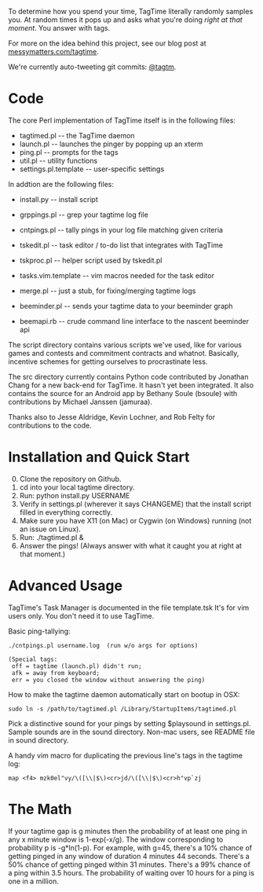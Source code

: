 To determine how you spend your time, TagTime literally randomly samples you.
At random times it pops up and asks what you're doing *right at that moment*.
You answer with tags.

For more on the idea behind this project, see our blog post at
[messymatters.com/tagtime](http://messymatters.com/tagtime ).

We're currently auto-tweeting git commits: [@tagtm](http://twitter.com/tagtm ).

# Code 

The core Perl implementation of TagTime itself is in the following files:

* tagtimed.pl -- the TagTime daemon
* launch.pl -- launches the pinger by popping up an xterm
* ping.pl -- prompts for the tags
* util.pl -- utility functions
* settings.pl.template -- user-specific settings

In addtion are the following files:

* install.py -- install script
* grppings.pl -- grep your tagtime log file
* cntpings.pl -- tally pings in your log file matching given criteria

* tskedit.pl -- task editor / to-do list that integrates with TagTime
* tskproc.pl -- helper script used by tskedit.pl
* tasks.vim.template -- vim macros needed for the task editor

* merge.pl -- just a stub, for fixing/merging tagtime logs

* beeminder.pl -- sends your tagtime data to your beeminder graph
* beemapi.rb -- crude command line interface to the nascent beeminder api

The script directory contains various scripts we've used, like for various games and contests and commitment contracts and whatnot. 
Basically, incentive schemes for getting ourselves to procrastinate less.

The src directory currently contains Python code contributed by Jonathan Chang for a new back-end for TagTime. It hasn't yet been integrated.
It also contains the source for an Android app by Bethany Soule (bsoule) with contributions by Michael Janssen (jamuraa).

Thanks also to Jesse Aldridge, Kevin Lochner, and Rob Felty for contributions to the code.

# Installation and Quick Start

0. Clone the repository on Github.
1. cd into your local tagtime directory.
2. Run: python install.py USERNAME
3. Verify in settings.pl (wherever it says CHANGEME) that the install
   script filled in everything correctly.
4. Make sure you have X11 (on Mac) or Cygwin (on Windows) running (not an issue on Linux).
5. Run: ./tagtimed.pl &
6. Answer the pings!
   (Always answer with what it caught you at right at that moment.)

# Advanced Usage

TagTime's Task Manager is documented in the file template.tsk
It's for vim users only.  You don't need it to use TagTime.

Basic ping-tallying: 

    ./cntpings.pl username.log  (run w/o args for options)

    (Special tags: 
     off = tagtime (launch.pl) didn't run;
     afk = away from keyboard;
     err = you closed the window without answering the ping)

How to make the tagtime daemon automatically start on bootup in OSX:

    sudo ln -s /path/to/tagtimed.pl /Library/StartupItems/tagtimed.pl

Pick a distinctive sound for your pings by setting $playsound in 
settings.pl. Sample sounds are in the sound directory. Non-mac users, 
see README file in sound directory.

A handy vim macro for duplicating the previous line's tags in the tagtime log:

    map <f4> mzk0el"vy/\([\\|$\)<cr>jd/\([\\|$\)<cr>h"vp`zj

# The Math

If your tagtime gap is g minutes then the probability of at least one ping
in any x minute window is 1-exp(-x/g).
The window corresponding to probability p is -g*ln(1-p).
For example, with g=45, there's a 10% chance of getting pinged in any window
of duration 4 minutes 44 seconds.  There's a 50% chance of getting pinged within 31 minutes.
There's a 99% chance of a ping within 3.5 hours.
The probability of waiting over 10 hours for a ping is one in a million.

